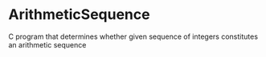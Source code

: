 # ArithmeticSequence
C program that determines whether given sequence of integers constitutes an arithmetic sequence

